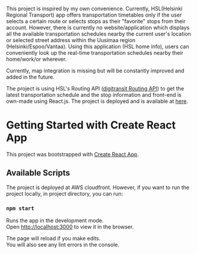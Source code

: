 This project is inspired by my own convenience. Currently, HSL(Helsinki Regional Transport) app offers transportation timetables only if the user selects a certain route or selects stops as their "favorite" stops from their account. However, there is currently no website/application which displays all the available transportation schedules nearby the current user's location or selected street address within the Uusimaa region (Helsinki/Espoo/Vantaa). Using this application (HSL home info), users can conveniently look up the real-time transportation schedules nearby their home/work/or wherever.

Currently, map integration is missing but will be constantly improved and added in the future.

The project is using HSL's Routing API ([digitransit Routing API](https://digitransit.fi/en/developers/apis/1-routing-api/)) to get the latest transportation schedule and the stop information and front-end is own-made using React.js. The project is deployed and is available at [here](https://d2v9b00naokpu1.cloudfront.net/schedule).


# Getting Started with Create React App

This project was bootstrapped with [Create React App](https://github.com/facebook/create-react-app).

## Available Scripts

The project is deployed at AWS cloudfront. However, if you want to run the project locally, in project directory, you can run:

### `npm start`

Runs the app in the development mode.\
Open [http://localhost:3000](http://localhost:3000) to view it in the browser.

The page will reload if you make edits.\
You will also see any lint errors in the console.